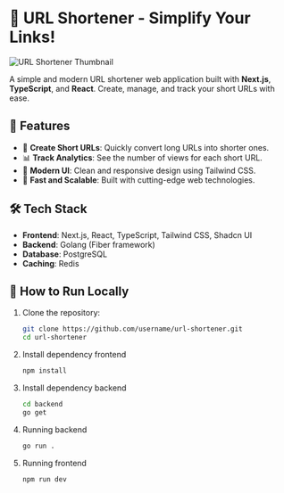 # 🚀 URL Shortener - Simplify Your Links!  

![URL Shortener Thumbnail](./public/thumb.png)  

A simple and modern URL shortener web application built with **Next.js**, **TypeScript**, and **React**. Create, manage, and track your short URLs with ease.  

## 🌟 Features  
- 🔗 **Create Short URLs**: Quickly convert long URLs into shorter ones.  
- 📊 **Track Analytics**: See the number of views for each short URL.  
- 🎨 **Modern UI**: Clean and responsive design using Tailwind CSS.  
- 🚀 **Fast and Scalable**: Built with cutting-edge web technologies.  

## 🛠️ Tech Stack  
- **Frontend**: Next.js, React, TypeScript, Tailwind CSS, Shadcn UI  
- **Backend**: Golang (Fiber framework) 
- **Database**: PostgreSQL 
- **Caching**: Redis 


## 🚧 How to Run Locally  
1. Clone the repository:  
   ```bash
   git clone https://github.com/username/url-shortener.git
   cd url-shortener

2. Install dependency frontend
    ```bash
    npm install
3. Install dependency backend
    ```bash
    cd backend
    go get
4. Running backend
    ```bash
    go run .
5. Running frontend
    ```bash
    npm run dev


